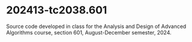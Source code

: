 # 202413-tc2038.601
Source code developed in class for the Analysis and Design of Advanced Algorithms course, section 601, August-December semester, 2024.

